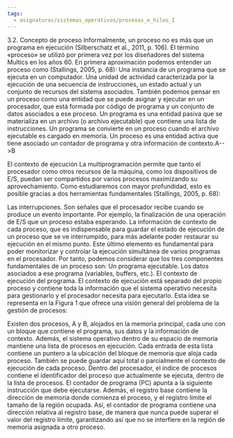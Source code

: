 ```yaml
---
tags:
  - asignaturas/sistemas_operativos/procesos_e_hilos_I
---
```

3.2. Concepto de proceso
Informalmente, un proceso no es más que un programa en ejecución (Silberschatz et
al., 2011, p. 106). El término «proceso» se utilizó por primera vez por los diseñadores
del sistema Multics en los años 60. En primera aproximación podemos entender un
proceso como (Stallings, 2005, p. 68):
Una instancia de un programa que se ejecuta en un computador.
Una unidad de actividad caracterizada por la ejecución de una secuencia de
instrucciones, un estado actual y un conjunto de recursos del sistema asociados.
También podemos pensar en un proceso como una entidad que se puede asignar y
ejecutar en un procesador, que está formada por código de programa y un conjunto
de datos asociados a ese proceso.
Un programa es una entidad pasiva que se materializa en un archivo (o
archivo ejecutable) que contiene una lista de instrucciones. Un
programa se convierte en un proceso cuando el archivo ejecutable es
cargado en memoria. Un proceso es una entidad activa que tiene
asociado un contador de programa y otra información de contexto.A-->B

El contexto de ejecución
La multiprogramación permite que tanto el procesador como otros recursos de la
máquina, como los dispositivos de E/S, puedan ser compartidos por varios procesos
maximizando su aprovechamiento. Como estudiaremos con mayor profundidad, esto
es posible gracias a dos herramientas fundamentales (Stallings, 2005, p. 68):

Las interrupciones. Son señales que el procesador recibe cuando se produce un
evento importante. Por ejemplo, la finalización de una operación de E/S que un
proceso estaba esperando.
La información de contexto de cada proceso, que es indispensable para guardar el
estado de ejecución de un proceso que se ve interrumpido, para más adelante poder
restaurar su ejecución en el mismo punto.
Este último elemento es fundamental para poder monitorizar y controlar la ejecución
simultánea de varios programas en el procesador. Por tanto, podemos considerar
que los tres componentes fundamentales de un proceso son:
Un programa ejecutable.
Los datos asociados a ese programa (variables, buffers, etc.).
El contexto de ejecución del programa.
El contexto de ejecución está separado del propio proceso y contiene toda la
información que el sistema operativo necesita para gestionarlo y el procesador
necesita para ejecutarlo. Esta idea se representa en la Figura 1 que ofrece una visión
general del problema de la gestión de procesos:

Existen dos procesos, A y B, alojados en la memoria principal, cada uno con un
bloque que contiene el programa, sus datos y la información de contexto.
Además, el sistema operativo dentro de su espacio de memoria mantiene una lista
de procesos en ejecución. Cada entrada de esta lista contiene un puntero a la
ubicación del bloque de memoria que aloja cada proceso. También se puede
guardar aquí total o parcialmente el contexto de ejecución de cada proceso.
Dentro del procesador, el índice de procesos contiene el identificador del proceso
que actualmente se ejecuta, dentro de la lista de procesos. El contador de programa
(PC) apunta a la siguiente instrucción que debe ejecutarse. Además, el registro base
contiene la dirección de memoria donde comienza el proceso, y el registro límite el
tamaño de la región ocupada. Así, el contador de programa contiene una dirección
relativa al registro base, de manera que nunca puede superar el valor del registro
límite, garantizando así que no se interfiere en la región de memoria asignada a otro
proceso.
